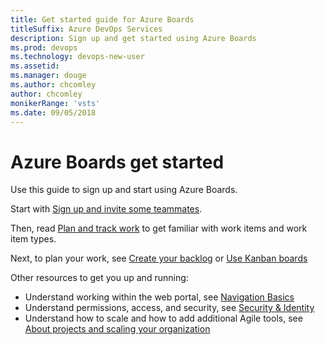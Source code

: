 ```yaml
---
title: Get started guide for Azure Boards 
titleSuffix: Azure DevOps Services 
description: Sign up and get started using Azure Boards 
ms.prod: devops
ms.technology: devops-new-user
ms.assetid:  
ms.manager: douge
ms.author: chcomley
author: chcomley
monikerRange: 'vsts'
ms.date: 09/05/2018
---
```



# Azure Boards get started  

Use this guide to sign up and start using Azure Boards. 

Start with [Sign up and invite some teammates](sign-up-invite-teammates.md).

Then, read [Plan and track work](plan-track-work.md) to get familiar with work items and work item types.

Next, to plan your work, see [Create your backlog](../backlogs/create-your-backlog.md?toc=/vsts/boards/get-started/toc.json&bc=/vsts/boards/get-started/breadcrumb/toc.json ) or [Use Kanban boards](../kanban/kanban-quickstart.md?toc=/vsts/boards/get-started/toc.json&bc=/vsts/boards/get-started/breadcrumb/toc.json )

Other resources to get you up and running: 

- Understand working within the web portal, see [Navigation Basics](../../project/navigation/index.md)  
- Understand permissions, access, and security, see [Security & Identity](../../organizations/security/index.md)  
- Understand how to scale and how to add additional Agile tools, see [About projects and scaling your organization](../../organizations/projects/about-projects.md)  




